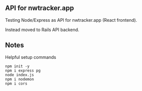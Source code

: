 ## API for nwtracker.app

Testing Node/Express as API for nwtracker.app (React frontend).

Instead moved to Rails API backend. 

## Notes

Helpful setup commands 

```
npm init -y
npm i express pg
node index.js
npm i nodemon
npm i cors 
```
